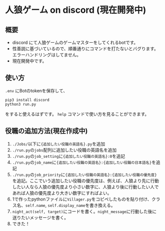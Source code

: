 # 人狼ゲーム on discord (現在開発中)

## 概要
- discord にて人狼ゲームのゲームマスターをしてくれるbotです。
- 性善説に基づいているので、順番通りにコマンドを打たないとバグります。エラーハンドリングはしてません。
- 現在開発中です。
## 使い方
`.env` にBotのtokenを保存して、
```
pip3 install discord
python3 run.py
```
をすると使えるはずです。
`help` コマンドで使い方を見ることができます。

## 役職の追加方法(現在作成中)
1. `./Jobs/`以下に`{追加したい役職の英語名}.py`を追加
2. `./run.py`の`jobs`配列に追加したい役職の英語名を追加
3. `./run.py`の`job_setting`に`{追加したい役職の英語名}:0`を追記
4. `./run.py`の`job_name`に`{追加したい役職の英語名}:{追加したい役職の日本語名}`を追記
5. `./run.py`の`job_priority`に`{追加したい役職の英語名}:{追加したい役職の優先度}`を追記。ここでいう追加したい役職の優先度は、例えば、人狼より先に行動したい人なら人狼の優先度より小さい数字に、人狼より後に行動したい人であれば人狼の優先度より大きい数字にすればよい。
6. 1で作ったpythonファイルに`Villager.py`をコピペしたものを貼り付け、クラス名、`self.name`, `self.display_name`を書き換える。
7. `night_act(self, target)`にコードを書く。`night_message`に行動した後に送りたいメッセージを書く。
8. できた！
